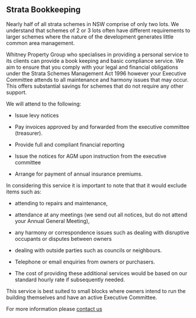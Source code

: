 ## Strata Bookkeeping ##

Nearly half of all strata schemes in NSW comprise of only two lots. We understand that schemes of 2 or 3 lots often have different requirements to larger schemes where the nature of the development generates little common area management. 

Whitney Property Group who specialises in providing a personal service to its clients can provide a book keeping and basic compliance service. We aim to ensure that you comply with your legal and financial obligations under the Strata Schemes Management Act 1996 however your Executive Committee attends to all maintenance and harmony issues that may occur. This offers substantial savings for schemes that do not require any other support. 

We will attend to the following: 


- Issue levy notices


- Pay invoices approved by and forwarded from the executive committee (treasurer).


- Provide full and compliant financial reporting


- Issue the notices for AGM upon instruction from the executive committee


- Arrange for payment of annual insurance premiums.

In considering this service it is important to note that that it would exclude items such as: 


- attending to repairs and maintenance,


- attendance at any meetings (we send out all notices, but do not attend your Annual General Meeting),


- any harmony or correspondence issues such as dealing with disruptive occupants or disputes between owners


- dealing with outside parties such as councils or neighbours.


- Telephone or email enquiries from owners or purchasers.


- The cost of providing these additional services would be based on our standard hourly rate if subsequently needed. 

This service is best suited to small blocks where owners intend to run the building themselves and have an active Executive Committee. 

For more information please [contact us](http://sample.com.au "contact_us")
